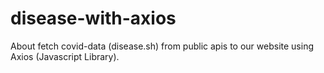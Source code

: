 # disease-with-axios
About fetch covid-data (disease.sh) from public apis to our website using Axios (Javascript Library).
